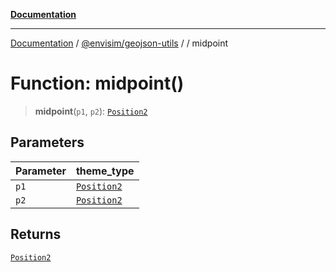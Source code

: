 [**Documentation**](../../../README.md)

---

[Documentation](../../../README.md) / [@envisim/geojson-utils](../README.md) / [](../README.md) / midpoint

# Function: midpoint()

> **midpoint**(`p1`, `p2`): [`Position2`](../geojson/type-aliases/Position2.md)

## Parameters

| Parameter | theme_type                                          |
| --------- | --------------------------------------------------- |
| `p1`      | [`Position2`](../geojson/type-aliases/Position2.md) |
| `p2`      | [`Position2`](../geojson/type-aliases/Position2.md) |

## Returns

[`Position2`](../geojson/type-aliases/Position2.md)

